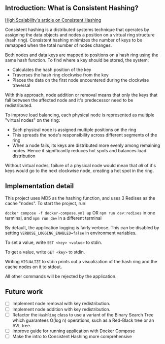 ## Introduction: What is Consistent Hashing?

[High Scalability's article on Consistent Hashing](https://highscalability.com/consistent-hashing-algorithm/)

Consistent hashing is a distributed systems technique that operates by assigning the data objects and nodes a position on a virtual ring structure (hash ring). Consistent hashing minimizes the number of keys to be remapped when the total number of nodes changes.

Both nodes and data keys are mapped to positions on a hash ring using the same hash function. To find where a key should be stored, the system:

-   Calculates the hash position of the key
-   Traverses the hash ring clockwise from the key
-   Places the data on the first node encountered during the clockwise traversal

With this approach, node addition or removal means that only the keys that fall between the affected node and it's predecessor need to be redistributed.

To improve load balancing, each physical node is represented as multiple "virtual nodes" on the ring:

-   Each physical node is assigned multiple positions on the ring
-   This spreads the node's responsibility across different segments of the ring
-   When a node fails, its keys are distributed more evenly among remaining nodes. Hence it significantly reduces hot spots and balances load distribution

Without virtual nodes, failure of a physical node would mean that _all_ of it's keys would go to the next clockwise node, creating a hot spot in the ring.

## Implementation detail

This project uses MD5 as the hashing function, and uses 3 Redises as the cache "nodes". To start the project, run:

`docker compose -f docker-compose.yml up` OR
`npm run dev:redises` in one terminal, and `npm run dev` in a different terminal

By default, the application logging is fairly verbose. This can be disabled by setting `VERBOSE_LOGGING_ENABLED=false` in environment variables.

To set a value, write `SET <key> <value>` to stdin.

To get a value, write `GET <key>` to stdin.

Writing `VISUALIZE` to stdin prints out a visualization of the hash ring and the cache nodes on it to stdout.

All other commands will be rejected by the application.

## Future work

-   [ ] Implement node removal with key redistribution.
-   [ ] Implement node addition with key redistribution.
-   [ ] Refactor the `HashRing` class to use a variant of the Binary Search Tree which guarantees O(log n) operations, such as a Red-Black tree or an AVL tree.
-   [ ] Improve guide for running application with Docker Compose
-   [ ] Make the intro to Consistent Hashing more comprehensive
